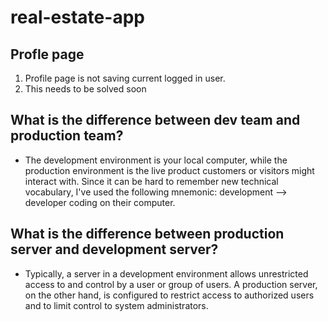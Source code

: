 # real-estate-app


## Profle page
1. Profile page is not saving current logged in user.
2. This needs to be solved soon

## What is the difference between dev team and production team?
- The development environment is your local computer, while the production environment is the live product customers or visitors might interact with. Since it can be hard to remember new technical vocabulary, I've used the following mnemonic: development –> developer coding on their computer.

## What is the difference between production server and development server?
- Typically, a server in a development environment allows unrestricted access to and control by a user or group of users. A production server, on the other hand, is configured to restrict access to authorized users and to limit control to system administrators.
